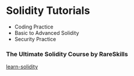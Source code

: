 # Solidity Tutorials

- Coding Practice
- Basic to Advanced Solidity 
- Security Practice

### The Ultimate Solidity Course by RareSkills
[learn-solidity](https://www.rareskills.io/learn-solidity)